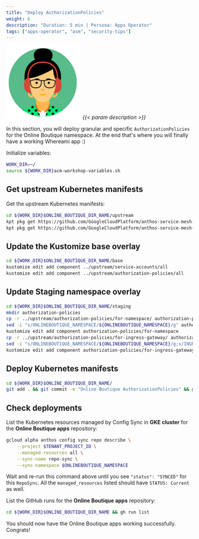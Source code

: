 ```yaml
---
title: "Deploy AuthorizationPolicies"
weight: 6
description: "Duration: 5 min | Persona: Apps Operator"
tags: ["apps-operator", "asm", "security-tips"]
---
```

![Apps Operator](/images/apps-operator.png)
_{{< param description >}}_

In this section, you will deploy granular and specific `AuthorizationPolicies` for the Online Boutique namespace. At the end that's where you will finally have a working Whereami app :)

Initialize variables:
```Bash
WORK_DIR=~/
source ${WORK_DIR}acm-workshop-variables.sh
```

## Get upstream Kubernetes manifests

Get the upstream Kubernetes manifests:
```Bash
cd ${WORK_DIR}$ONLINE_BOUTIQUE_DIR_NAME/upstream
kpt pkg get https://github.com/GoogleCloudPlatform/anthos-service-mesh-samples.git/docs/online-boutique-asm-manifests/service-accounts@main
kpt pkg get https://github.com/GoogleCloudPlatform/anthos-service-mesh-samples.git/docs/online-boutique-asm-manifests/authorization-policies@main
```

## Update the Kustomize base overlay

```Bash
cd ${WORK_DIR}$ONLINE_BOUTIQUE_DIR_NAME/base
kustomize edit add component ../upstream/service-accounts/all
kustomize edit add component ../upstream/authorization-policies/all
```

## Update Staging namespace overlay

```Bash
cd ${WORK_DIR}$ONLINE_BOUTIQUE_DIR_NAME/staging
mkdir authorization-policies
cp -r ../upstream/authorization-policies/for-namespace/ authorization-policies/.
sed -i "s/ONLINEBOUTIQUE_NAMESPACE/${ONLINEBOUTIQUE_NAMESPACE}/g" authorization-policies/for-namespace/kustomization.yaml
kustomize edit add component authorization-policies/for-namespace
cp -r ../upstream/authorization-policies/for-ingress-gateway/ authorization-policies/.
sed -i "s/ONLINEBOUTIQUE_NAMESPACE/${ONLINEBOUTIQUE_NAMESPACE}/g;s/INGRESS_GATEWAY_NAMESPACE/${INGRESS_GATEWAY_NAMESPACE}/g;s/INGRESS_GATEWAY_NAME/${INGRESS_GATEWAY_NAME}/g" authorization-policies/for-ingress-gateway/kustomization.yaml
kustomize edit add component authorization-policies/for-ingress-gateway
```

## Deploy Kubernetes manifests

```Bash
cd ${WORK_DIR}$ONLINE_BOUTIQUE_DIR_NAME/
git add . && git commit -m "Online Boutique AuthorizationPolicies" && git push origin main
```

## Check deployments

List the Kubernetes resources managed by Config Sync in **GKE cluster** for the **Online Boutique apps** repository:
```Bash
gcloud alpha anthos config sync repo describe \
    --project $TENANT_PROJECT_ID \
    --managed-resources all \
    --sync-name repo-sync \
    --sync-namespace $ONLINEBOUTIQUE_NAMESPACE
```
Wait and re-run this command above until you see `"status": "SYNCED"` for this `RepoSync`. All the `managed_resources` listed should have `STATUS: Current` as well.

List the GitHub runs for the **Online Boutique apps** repository:
```Bash
cd ${WORK_DIR}$ONLINE_BOUTIQUE_DIR_NAME && gh run list
```

You should now have the Online Boutique apps working successfully. Congrats!